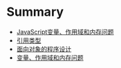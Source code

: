 # Summary

* [JavaScript变量、作用域和内存问题](README.md)
* [引用类型](chapter1.md)
* [面向对象的程序设计](mian-xiang-dui-xiang-de-cheng-xu-she-ji.md)
* [变量、作用域和内存问题](bian-liang-3001-zuo-yong-yu-he-nei-cun-guan-li.md)


